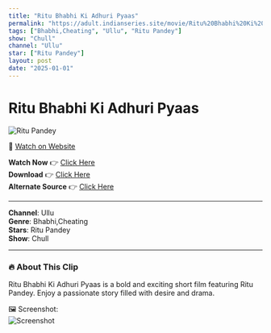 ```yaml
---
title: "Ritu Bhabhi Ki Adhuri Pyaas"
permalink: "https://adult.indianseries.site/movie/Ritu%20Bhabhi%20Ki%20Adhuri%20Pyaas"
tags: ["Bhabhi,Cheating", "Ullu", "Ritu Pandey"]
show: "Chull"
channel: "Ullu"
star: ["Ritu Pandey"]
layout: post
date: "2025-01-01"
---
```


# Ritu Bhabhi Ki Adhuri Pyaas

![Ritu Pandey](https://shorts.desisins.com/wp-content/uploads/2024/06/Chull-Ullu-Tiru-Pandey-DesiSins.com_.jpg)

🔗 [Watch on Website](https://adult.indianseries.site/movie/Ritu%20Bhabhi%20Ki%20Adhuri%20Pyaas)

**Watch Now** 👉 [Click Here](https://adult.indianseries.site/movie/Ritu%20Bhabhi%20Ki%20Adhuri%20Pyaas)  
**Download** 👉 [Click Here](https://adult.indianseries.site/movie/Ritu%20Bhabhi%20Ki%20Adhuri%20Pyaas)  
**Alternate Source** 👉 [Click Here](https://adult.indianseries.site/movie/Ritu%20Bhabhi%20Ki%20Adhuri%20Pyaas)

---

**Channel**: Ullu  
**Genre**: Bhabhi,Cheating  
**Stars**: Ritu Pandey  
**Show**: Chull

---

### 🔥 About This Clip

Ritu Bhabhi Ki Adhuri Pyaas is a bold and exciting short film featuring Ritu Pandey. Enjoy a passionate story filled with desire and drama.
 
🖼️ Screenshot:  
![Screenshot](https://shorts.desisins.com/wp-content/uploads/2024/06/Chull-Ullu-Tiru-Pandey-DesiSins.com_.jpg)
